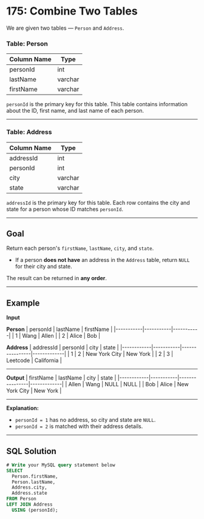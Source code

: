 # 175: Combine Two Tables
We are given two tables — `Person` and `Address`.

### Table: Person
| Column Name | Type    |
|--------------|---------|
| personId     | int     |
| lastName     | varchar |
| firstName    | varchar |

`personId` is the primary key for this table.
This table contains information about the ID, first name, and last name of each person.

---

### Table: Address
| Column Name | Type    |
|--------------|---------|
| addressId    | int     |
| personId     | int     |
| city         | varchar |
| state        | varchar |

`addressId` is the primary key for this table.
Each row contains the city and state for a person whose ID matches `personId`.

---

## Goal

Return each person's `firstName`, `lastName`, `city`, and `state`.

- If a person **does not have** an address in the `Address` table, return `NULL` for their city and state.

The result can be returned in **any order**.

---

##  Example

**Input**

**Person**
| personId | lastName | firstName |
|-----------|-----------|-----------|
| 1         | Wang      | Allen     |
| 2         | Alice     | Bob       |

**Address**
| addressId | personId | city           | state      |
|------------|-----------|----------------|-------------|
| 1          | 2         | New York City  | New York   |
| 2          | 3         | Leetcode       | California |

---

**Output**
| firstName | lastName | city           | state      |
|------------|-----------|----------------|-------------|
| Allen      | Wang      | NULL           | NULL       |
| Bob        | Alice     | New York City  | New York   |

---

**Explanation:**
- `personId = 1` has no address, so city and state are `NULL`.
- `personId = 2` is matched with their address details.

---

##  SQL Solution

```sql
# Write your MySQL query statement below
SELECT
  Person.firstName,
  Person.lastName,
  Address.city,
  Address.state
FROM Person
LEFT JOIN Address
  USING (personId);
```